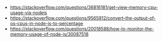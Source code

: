 -   https://stackoverflow.com/questions/36816181/get-view-memory-cpu-usage-via-nodejs
-   https://stackoverflow.com/questions/9565912/convert-the-output-of-os-cpus-in-node-js-to-percentage
-   https://stackoverflow.com/questions/20018588/how-to-monitor-the-memory-usage-of-node-js/30087518
